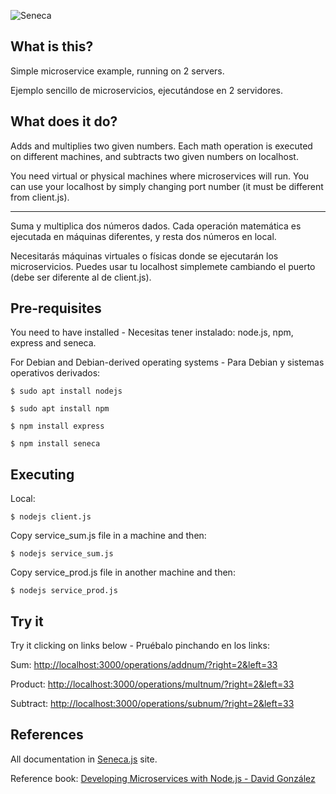 ![Seneca](http://senecajs.org/files/assets/seneca-logo.png)

## What is this? 
Simple microservice example, running on 2 servers.

Ejemplo sencillo de microservicios, ejecutándose en 2 servidores.


## What does it do?
Adds and multiplies two given numbers. Each math operation is executed on different machines, and subtracts two given numbers on localhost.

You need virtual or physical machines where microservices will run. You can use your localhost by simply changing port number (it must be different from client.js).

***

Suma y multiplica dos números dados. Cada operación matemática es ejecutada en máquinas diferentes, y resta dos números en local.

Necesitarás máquinas virtuales o físicas donde se ejecutarán los microservicios. Puedes usar tu localhost simplemete cambiando el puerto (debe ser diferente al de client.js).


## Pre-requisites
You need to have installed - Necesitas tener instalado: node.js, npm, express and seneca.

For Debian and Debian-derived operating systems - Para Debian y sistemas operativos derivados:
```
$ sudo apt install nodejs

$ sudo apt install npm

$ npm install express

$ npm install seneca
```


## Executing
Local:
```
$ nodejs client.js
```
Copy service_sum.js file in a machine and then:
```
$ nodejs service_sum.js
```
Copy service_prod.js file in another machine and then:
```
$ nodejs service_prod.js
```


## Try it
 Try it clicking on links below - Pruébalo pinchando en los links:
 
 Sum: [http://localhost:3000/operations/addnum/?right=2&left=33](http://localhost:3000/operations/addnum/?right=2&left=33)
 	      
 Product: [http://localhost:3000/operations/multnum/?right=2&left=33](http://localhost:3000/operations/multnum/?right=2&left=33) 
 
 Subtract: [http://localhost:3000/operations/subnum/?right=2&left=33](http://localhost:3000/operations/subtnum/?right=2&left=33)


## References
All documentation in [Seneca.js](http://senecajs.org) site.

Reference book: [Developing Microservices with Node.js - David González](https://www.packtpub.com/web-development/developing-microservices-nodejs)
